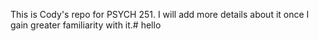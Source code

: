 This is Cody's repo for PSYCH 251. I will add more details about it once I gain greater familiarity with it.# hello
 
